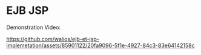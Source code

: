 # EJB JSP

Demonstration Video: 

https://github.com/walios/ejb-et-jsp-implemetation/assets/85901122/20fa9096-5f1e-4927-84c3-83e64142158c

